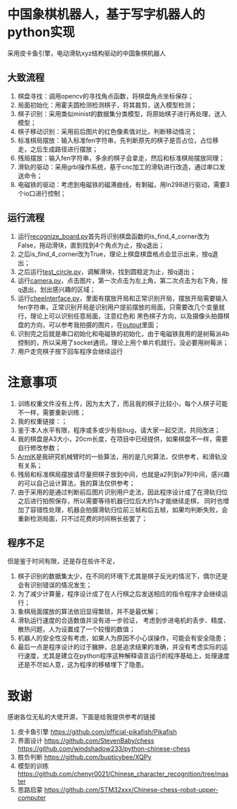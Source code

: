 # 中国象棋机器人，基于写字机器人的python实现

采用皮卡鱼引擎，电动滑轨xyz结构驱动的中国象棋机器人

## 大致流程
1. 棋盘寻找：调用opencv的寻找角点函数，将棋盘角点坐标保存；
2. 局面初始化：用霍夫圆检测检测棋子，将其裁剪，送入模型检测；
3. 棋子识别：采用类似minist的数据集分类模型，将原始棋子进行再处理，送入模型；
4. 棋子移动识别：采用前后图片的红色像素值对比，判断移动情况；
5. 标准棋局摆放：输入标准fen字符串，先判断原先的棋子是否占位，占位移走，之后生成路径进行摆放；
6. 残局摆放：输入fen字符串，多余的棋子会拿走，然后和标准棋局摆放同理；
7. 滑轨的驱动：采用grbl操作系统，基于cnc加工的滑轨进行改造，通过串口发送命令；
8. 电磁铁的驱动：考虑到电磁铁的磁滞曲线，有剩磁，用ln298进行驱动，需要3个io口进行控制；


## 运行流程
1. 运行[recognize_board.py](recognize_board.py)首先将识别棋盘函数的is_find_4_corner改为False，拖动滑块，直到找到4个角点为止，按q退出；
2. 之后is_find_4_corner改为True，理论上棋盘棋盘格点会显示出来，按q退出；
3. 之后运行[test_circle.py](test_circle.py)，调解滑块，找到圆稳定为止，按q退出；
4. 运行[camera.py](camera.py)，点击图片，第一次点击为左上角，第二次点击为右下角，按q退出，划出感兴趣的区域；
5. 运行[cheeInterface.py](cheeInterface.py)，里面有摆放开局和正常识别开局，摆放开局需要输入fen字符串，正常识别开局是识别用户提前摆放的局面，只需要改几个变量就行，理论上可以识别任意局面，注意红色和
  黑色棋子方向，以及摄像头拍摄棋盘的方向，可以参考我拍摄的图片，在[output](output)里面；
6. 识别完之后就是串口初始化和电磁铁的初始化，由于电磁铁我用的是树莓派4b控制的，所以采用了socket通讯，理论上用个单片机就行，没必要用树莓派；
7. 用户走完棋子按下回车程序会继续运行

# 注意事项
1. 训练权重文件没有上传，因为太大了，而且我的棋子比较小，每个人棋子可能不一样，需要重新训练；
2. 我的权重链接：；
3. 鉴于本人水平有限，程序或多或少有些bug，请大家一起交流，共同改进；
4. 我的棋盘是A3大小，20cm长度，在项目中已经提供，如果棋盘不一样，需要自行修改参数；
5. [ArmIK](ArmIK)是我研究机械臂时的一些算法，用的是几何算法，仅供参考，和滑轨没有关系；
6. 残局和标准棋局摆放请尽量把棋子放到中间，也就是a2列到a7列中间，感兴趣的可以自己设计算法，我的算法仅供参考；
7. 由于采用的是通过判断前后图片识别用户走法，因此程序设计成了在滑轨归位之后进行拍照保存，所以需要等待机器归位后大约1s才能继续走棋，
同时也增加了容错性处理，机器会拍摄滑轨归位前三帧和后五帧，如果均判断失败，会重新检测局面，只不过花费的时间稍长些罢了；

## 程序不足
但是鉴于时间有限，还是存在些许不足，
1. 棋子识别的数据集太少，在不同的环境下尤其是棋子反光的情况下，偶尔还是会有识别错误的情况发生；
2. 为了减少计算量，程序设计成了在人行棋之后发送相应的指令程序才会继续运行；
3. 象棋局面摆放的算法依旧显得繁琐，并不是最优解；
4. 滑轨运行速度的合适数值并没有进一步验证， 考虑到步进电机的丢步、精度、散热问题，人为设置成了一个较慢的数值；
5. 机器人的安全性没有考虑，如果人为原因不小心误操作，可能会有安全隐患；
6. 最后一点是程序设计的过于臃肿，总是追求结果的准确，并没有考虑实际的运行速度，尤其是建立在python程序这种解释语言运行的程序基础上，处理速度还是不尽如人意，这为程序的移植埋下了隐患。

# 致谢
感谢各位无私的大佬开源，下面是给我提供参考的链接
1. 皮卡鱼引擎
  https://github.com/official-pikafish/Pikafish
2. 界面设计
  https://github.com/StevenBaby/chess
  https://github.com/windshadow233/python-chinese-chess
3. 胜负判断
  https://github.com/bupticybee/XQPy
4. 模型的训练
  https://github.com/chenyr0021/Chinese_character_recognition/tree/master
5. 思路启蒙
  https://github.com/STM32xxx/Chinese-chess-robot-upper-computer
